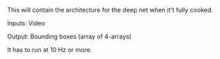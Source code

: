 This will contain the architecture for the deep net when it't fully cooked.

Inputs: Video

Output: Bounding boxes (array of 4-arrays)

It has to run at 10 Hz or more.
